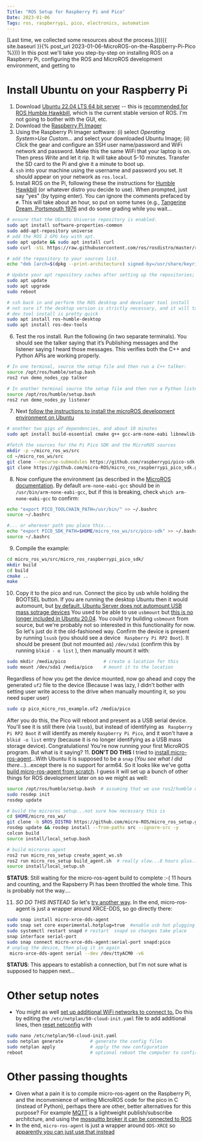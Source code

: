 ```yaml
---
Title: "ROS Setup for Raspberry Pi and Pico"
Date: 2023-01-06
Tags: ros, raspberrypi, pico, electronics, automation
---
```


[Last time, we collected some resources about the process.]((({{ site.baseurl }}{% post_url 2023-01-06-MicroROS-on-the-Raspberry-Pi-Pico %})))  In this post we'll take you step-by-step on installing ROS on a Raspberry Pi, configuring the ROS and MicroROS development environment, and getting to 



# Install Ubuntu on your Raspberry Pi

1. Download [Ubuntu 22.04 LTS 64 bit server](https://ubuntu.com/download/raspberry-pi) -- this is [recommended for ROS Humble Hawkbill](https://www.ros.org/reps/rep-2000.html), which is the current stable version of ROS.  I'm not going to bother with the GUI, etc.
2. Download the [Raspberry Pi Imager](https://www.raspberrypi.com/software/)
3. Using the Raspberry Pi Imager software: (i) select *Operating System>Use Custom...* and select your downloaded Ubuntu Image; (ii) Click the gear and configure an SSH user name/password and WiFi network and password.  Make this the same WiFi that your laptop is on.  Then press *Write* and let it rip. It will take about 5-10 minutes.  Transfer the SD card to the Pi and give it a minute to boot up.
4. `ssh` into your machine using the username and password you set.  It should appear on your network as `ros.local`.
5. Install ROS on the Pi, following these the instructions for [Humble Hawkbill](https://docs.ros.org/en/humble/Installation/Ubuntu-Install-Debians.html)  (or whatever distro you decide to use). When prompted, just say "yes" (by typing enter). You can ignore the comments prefaced by `#`.  This will take about an hour, so put on some tunes (e.g., [Tangerine Dream, Portsmouth 1976](https://www.youtube.com/watch?v=OfI-6s4llzc) and do some grading while you wait...

```bash
# ensure that the Ubuntu Universe repository is enabled.
sudo apt install software-properties-common
sudo add-apt-repository universe
# add the ROS 2 GPG key with apt.
sudo apt update && sudo apt install curl
sudo curl -sSL https://raw.githubusercontent.com/ros/rosdistro/master/ros.key -o /usr/share/keyrings/ros-archive-keyring.gpg

# add the repository to your sources list.
echo "deb [arch=$(dpkg --print-architecture) signed-by=/usr/share/keyrings/ros-archive-keyring.gpg] http://packages.ros.org/ros2/ubuntu $(. /etc/os-release && echo $UBUNTU_CODENAME) main" | sudo tee /etc/apt/sources.list.d/ros2.list > /dev/null

# Update your apt repository caches after setting up the repositories; the latter takes about 25 minutes and will require a restart
sudo apt update
sudo apt upgrade
sudo reboot

# ssh back in and perform the ROS desktop and developer tool install
# not sure if the desktop version is strictly necessary, and it will take up 3GB, FYI...and about 30 min
# dev tool install is pretty quick
sudo apt install ros-humble-desktop
sudo apt install ros-dev-tools
```

6. Test the ros install.  Run the following (in two separate terminals). You should see the talker saying that it’s Publishing messages and the listener saying I heard those messages.  This verifies both the C++ and Python APIs are working properly.

```bash
# In one terminal, source the setup file and then run a C++ talker:
source /opt/ros/humble/setup.bash
ros2 run demo_nodes_cpp talker

# In another terminal source the setup file and then run a Python listener:
source /opt/ros/humble/setup.bash
ros2 run demo_nodes_py listener
```

7. Next [follow the instructions to install the microROS development environment on Ubuntu](https://ubuntu.com/blog/getting-started-with-micro-ros-on-raspberry-pi-pico)
```bash
# another two gigs of dependencies, and about 10 minutes
sudo apt install build-essential cmake g++ gcc-arm-none-eabi libnewlib-arm-none-eabi doxygen git python3

#fetch the sources for the Pi Pico SDK and the MicroROS sources
mkdir -p ~/micro_ros_ws/src
cd ~/micro_ros_ws/src
git clone --recurse-submodules https://github.com/raspberrypi/pico-sdk.git
git clone https://github.com/micro-ROS/micro_ros_raspberrypi_pico_sdk.git
```

8. Now configure the environment (as described in the [MicroROS documentation](https://github.com/micro-ROS/micro_ros_raspberrypi_pico_sdk/blob/humble/README.md).  By default `arm-none-eabi-gcc` should be in `/usr/bin/arm-none-eabi-gcc`, but if this is breaking, check `which arm-none-eabi-gcc` to confirm:

```bash
echo "export PICO_TOOLCHAIN_PATH=/usr/bin/" >> ~/.bashrc
source ~/.bashrc

#... or wherever path you place this...
echo "export PICO_SDK_PATH=$HOME/micro_ros_ws/src/pico-sdk" >> ~/.bashrc
source ~/.bashrc
```

9. Compile the example:
```bash
cd micro_ros_ws/src/micro_ros_raspberrypi_pico_sdk/
mkdir build
cd build
cmake ..
make
```

10. Copy it to the pico and run. Connect the pico by usb while holding the BOOTSEL button.  If you are running the desktop Ubuntu then it would automount, but [by default, Ubuntu Server does not automount USB mass sotrage devices](https://help.ubuntu.com/community/Mount/USB#Auto-mounting_.28Ubuntu_Server.29)  You used to be able to use `usbmount` but [this is no longer included in Ubuntu 20.04](https://askubuntu.com/questions/1308084/upstart-to-automount-usb-in-ubuntu-server-20-04).  You could try building `usbmount` from source, but we're probably not so interested in this functionality for now.  So let's just do it the old-fashioned way.   Confirm the device is present by running `lsusb` (you should see a device ` Raspberry Pi RP2 Boot`).  It should be present (but not mounted as) `/dev/sda1` (confirm this by running `blkid - o list` ), then manually mount it with:
```bash
sudo mkdir /media/pico              # create a location for this 
sudo mount /dev/sda1 /media/pico    # mount it to the location
```
Regardless of how you get the device mounted, now go ahead and copy the generated `uf2` file to the device (Because I was lazy, I didn't bother with setting user write access to the drive when manually mounting it, so you need super user)
```bash 
sudo cp pico_micro_ros_example.uf2 /media/pico
```
After you do this, the Pico will reboot and present as a USB serial device.  You'll see it is still there (via `lsusb`), but instead of identifying as ` Raspberry Pi RP2 Boot` it will identify as merely `Raspberry Pi Pico`, and it won't have a ` blkid -o list` entry (because it is no longer identifying as a USB mass storage device).  Congratulations! You're now running your first MicroROS program.  But what is it saying?
11. **DON'T DO THIS** I tried to [install micro-ros-agent](https://ubuntu.com/blog/getting-started-with-micro-ros-on-raspberry-pi-pico)...With Ubuntu it is supposed to be a `snap`  (*You see what I did there...*)...except there is no support for arm64. So it looks like we've gotta [build micro-ros-agent from scratch](https://github.com/micro-ROS/micro_ros_setup#building).  I guess it will set up a bunch of other things for ROS development later on so we might as well:
```bash
source /opt/ros/humble/setup.bash  # assuming that we use ros2/humble distro
sudo rosdep init
rosdep update

# build the microros setup...not sure how necessary this is
cd $HOME/micro_ros_ws/
git clone -b $ROS_DISTRO https://github.com/micro-ROS/micro_ros_setup.git src/micro_ros_setup
rosdep update && rosdep install --from-paths src --ignore-src -y
colcon build
source install/local_setup.bash

# build microros agent 
ros2 run micro_ros_setup create_agent_ws.sh
ros2 run micro_ros_setup build_agent.sh  # really slow...8 hours plus...
source install/local_setup.sh
```
**STATUS**:  Still waiting for the micro-ros-agent build to complete :-( 11 hours and counting, and the Rapsberry Pi has been throttled the whole time.  This is probably not the way....

11. *SO DO THIS INSTEAD* So let's [try another way](https://answers.ros.org/question/373503/micro-ros-agent-on-raspberry-pi-3/).  In the end, micro-ros-agent is just a wrapper around XRCE-DDS, so go directly there:
```bash
sudo snap install micro-xrce-dds-agent
sudo snap set core experimental.hotplug=true  #enable usb hot plugging
sudo systemctl restart snapd # restart  snapd so changes take place
snap interface serial-port
sudo snap connect micro-xrce-dds-agent:serial-port snapd:pico 
# unplug the device, then plug it in again
 micro-xrce-dds-agent serial --dev /dev/ttyACM0 -v6
```
**STATUS**: This appears to establish a connection, but I'm not sure what is supposed to happen next...

# Other setup notes

* You might as well [set up additional WiFi networks to connect to.](https://askubuntu.com/questions/1245253/set-multiple-wifi-access-points-in-ubuntu-20-04)  Do this by editing the `/etc/netplan/50-cloud-init.yaml` file to add additional lines, then [reset netconfig](https://askubuntu.com/questions/1083390/netplan-apply-does-not-change-the-ip-address/1083497#1083497) with 
```bash
sudo nano /etc/netplan/50-cloud-init.yaml
sudo netplan generate          # generate the config files
sudo netplan apply             # apply the new configuration
reboot                         # optional reboot the computer to confirm persistence
```

# Other passing thoughts

* Given what a pain it is to compile micro-ros-agent on the Raspberry Pi, and the inconvenience of writing MicroROS code for the pico in C (instead of Python), perhaps there are other, better alternatives for this purpose?  For example [MQTT](https://www.tomshardware.com/how-to/send-and-receive-data-raspberry-pi-pico-w-mqtt) is a lightweight publish/subscribe architcture, and using the [mosquitto broker it can be connected to ROS](https://robofoundry.medium.com/combining-ros2-and-mqtt-on-esp32-to-send-twist-messages-bab758cf098)
* In the end, `micro-ros-agent` is just a wrapper around `DDS-XRCE` so [apparently you can just use that instead](https://answers.ros.org/question/373503/micro-ros-agent-on-raspberry-pi-3/)